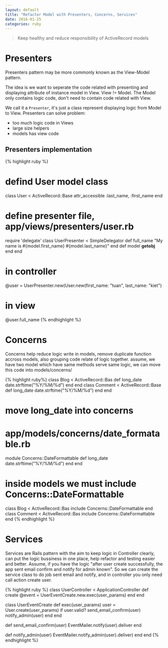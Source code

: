```yaml
---
layout: default
title: "Refactor Model with Presenters, Concerns, Services"
date: 2016-01-25
categories: ruby
---
```


> Keep healthy and reduce responsibility of ActiveRecord models

# Presenters

Presenters pattern may be more commonly known as the View-Model pattern.

The idea is we want to seperate the code related with presenting and displaying attribute of instance model in View. View != Model. The Model only contains logic code, don't need to contain code related with View.

We call it a `Presenter`, it's just a class represent displaying logic from Model to View.
Presenters can solve problem:
 - too much logic code in Views
 - large size helpers
 - models has view code

## Presenters implementation
{% highlight ruby %}
# defind User model class
class User < ActiveRecord::Base
  attr_accessible :last_name, :first_name
end

# define presenter file, app/views/presenters/user.rb
require 'delegate'
class UserPresenter < SimpleDelegator
  def full_name
    "My name is #{model.first_name} #{model.last_name}"
  end
  def model
    __getobj__
  end
end

# in controller
@user = UserPresenter.new(User.new(first_name: "tuan", last_name: "kiet")
# in view
@user.full_name
{% endhighlight %}

# Concerns

Concerns help reduce logic write in models, remove duplicate function accross models, also grouping code relate of logic together.
assume, we have two model which have same methods serve same logic, we can move this code into models/concerns/

{% highlight ruby%}
class Blog < ActiveRecord::Bas
  def long_date
    date.strftime("%Y/%M/%d")
  end
end
class Comment < ActiveRecord::Base
  def long_date
    date.strftime("%Y/%M/%d")
  end
end

# move long_date into concerns
# app/models/concerns/date_formatable.rb
module Concerns::DateFormattable
  def long_date
    date.strftime("%Y/%M/%d")
  end
end

# inside models we must include Concerns::DateFormattable
class Blog < ActiveRecord::Bas
  include Concerns::DateFormattable
end
class Comment < ActiveRecord::Bas
  include Concerns::DateFormattable
end
{% endhighlight %}

# Services

Services are Rails pattern with the aim to keep logic in Controller clearly, can put the logic bussiness in one place, help refactor and testing easier and better.
Assume, if you have the logic "after user create successfully, the app sent email confirm and notify for admin known". So we can create the service class to do job sent email and notify, and in controller you only need call action create user.

{% highlight ruby %}
class UserController < ApplicationController
  def create
    @event = UserEventCreate.new.exec(user_params)
  end
end

class UserEventCreate
  def exec(user_params)
    user = User.create(user_params)
    if user.valid?
      send_email_confirm(user)
      notify_admin(user)
    end
  end

  def send_email_confirm(user)
    EventMailer.notify(user).deliver
  end

  def notify_admin(user)
    EventMailer.notify_admin(user).deliver)
  end
end
{% endhighlight %}

